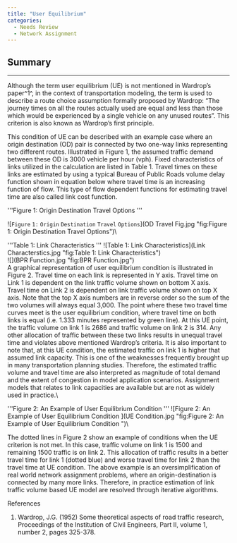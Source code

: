 ```yaml
---
title: "User Equilibrium"
categories:
  - Needs Review
  - Network Assignment
---
```


Summary
-------

------------------------------------------------------------------------

Although the term user equilibrium (UE) is not mentioned in Wardrop’s paper^1^, in the context of transportation modeling, the term is used to describe a route choice assumption formally proposed by Wardrop: “The journey times on all the routes actually used are equal and less than those which would be experienced by a single vehicle on any unused routes”. This criterion is also known as Wardrop’s first principle.

This condition of UE can be described with an example case where an origin destination (OD) pair is connected by two one-way links representing two different routes. Illustrated in Figure 1, the assumed traffic demand between these OD is 3000 vehicle per hour (vph). Fixed characteristics of links utilized in the calculation are listed in Table 1. Travel times on these links are estimated by using a typical Bureau of Public Roads volume delay function shown in equation below where travel time is an increasing function of flow. This type of flow dependent functions for estimating travel time are also called link cost function.

'''Figure 1: Origin Destination Travel Options '''

![`Figure` `1:` `Origin` `Destination` `Travel` `Options`](OD Travel Fig.jpg "fig:Figure 1: Origin Destination Travel Options")\

'''Table 1: Link Characteristics '''
![Table 1: Link Characteristics](Link Characterstics.jpg "fig:Table 1: Link Characteristics")\
![](BPR Function.jpg "fig:BPR Function.jpg")\
A graphical representation of user equilibrium condition is illustrated in Figure 2. Travel time on each link is represented in Y axis. Travel time on Link 1 is dependent on the link traffic volume shown on bottom X axis. Travel time on Link 2 is dependent on link traffic volume shown on top X axis. Note that the top X axis numbers are in reverse order so the sum of the two volumes will always equal 3,000. The point where these two travel time curves meet is the user equilibrium condition, where travel time on both links is equal (i.e. 1.333 minutes represented by green line). At this UE point, the traffic volume on link 1 is 2686 and traffic volume on link 2 is 314. Any other allocation of traffic between these two links results in unequal travel time and violates above mentioned Wardrop’s criteria. It is also important to note that, at this UE condition, the estimated traffic on link 1 is higher that assumed link capacity. This is one of the weaknesses frequently brought up in many transportation planning studies. Therefore, the estimated traffic volume and travel time are also interpreted as magnitude of total demand and the extent of congestion in model application scenarios. Assignment models that relates to link capacities are available but are not as widely used in practice.\

'''Figure 2: An Example of User Equilibrium Condition '''
![Figure 2: An Example of User Equilibrium Condition ](UE Condition.jpg "fig:Figure 2: An Example of User Equilibrium Condition ")\

The dotted lines in Figure 2 show an example of conditions when the UE criterion is not met. In this case, traffic volume on link 1 is 1500 and remaining 1500 traffic is on link 2. This allocation of traffic results in a better travel time for link 1 (dotted blue) and worse travel time for link 2 than the travel time at UE condition. The above example is an oversimplification of real world network assignment problems, where an origin-destination is connected by many more links. Therefore, in practice estimation of link traffic volume based UE model are resolved through iterative algorithms.

References
1. Wardrop, J.G. (1952) Some theoretical aspects of road traffic research, Proceedings of the Institution of Civil Engineers, Part II, volume 1, number 2, pages 325-378.

